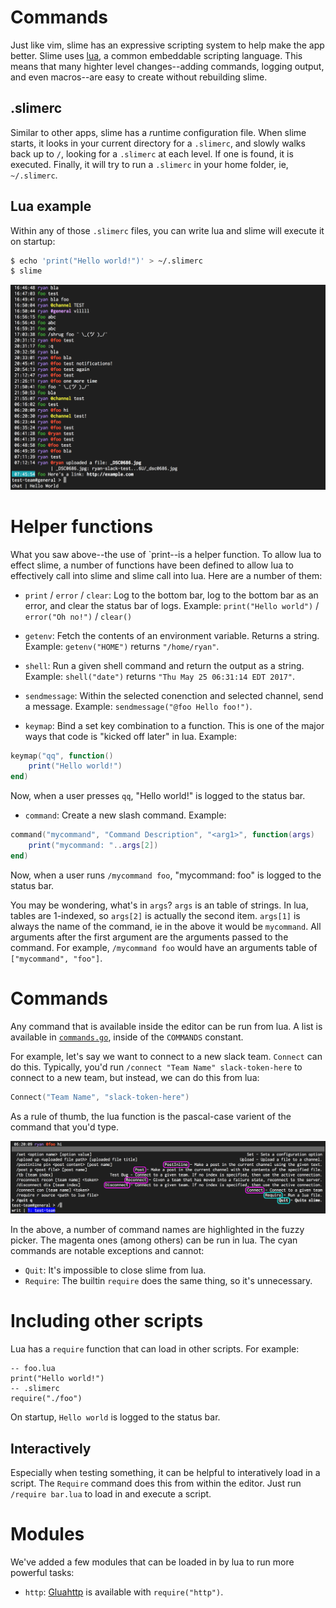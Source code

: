 # Commands

Just like vim, slime has an expressive scripting system to help make the app better. Slime uses
[lua](www.lua.org), a common embeddable scripting language. This means that many highter level
changes--adding commands, logging output, and even macros--are easy to create without rebuilding
slime.

## .slimerc
Similar to other apps, slime has a *r*untime *c*onfiguration file. When slime starts, it looks in
your current directory for a `.slimerc`, and slowly walks back up to `/`, looking for a `.slimerc`
at each level. If one is found, it is executed. Finally, it will try to run a `.slimerc` in your
home folder, ie, `~/.slimerc`.

## Lua example
Within any of those `.slimerc` files, you can write lua and slime will execute it on startup:

```bash
$ echo 'print("Hello world!")' > ~/.slimerc
$ slime
```

![Lua Example](gifs/LuaExample.png)

# Helper functions

What you saw above--the use of `print--is a helper function. To allow lua to effect slime, a number
of functions have been defined to allow lua to effectively call into slime and slime call into lua.
Here are a number of them:

- `print` / `error` / `clear`: Log to the bottom bar, log to the bottom bar as an error, and clear
  the status bar of logs. Example: `print("Hello world")` / `error("Oh no!")` / `clear()`
- `getenv`: Fetch the contents of an environment variable. Returns a string. Example:
  `getenv("HOME")` returns `"/home/ryan"`.
- `shell`: Run a given shell command and return the output as a string. Example: `shell("date")`
  returns `"Thu May 25 06:31:14 EDT 2017"`.
- `sendmessage`: Within the selected conenction and selected channel, send a message. Example:
  `sendmessage("@foo Hello foo!")`.

- `keymap`: Bind a set key combination to a function. This is one of the major ways that code is
  "kicked off later" in lua. Example:
```lua
keymap("qq", function()
	print("Hello world!")
end)
```

Now, when a user presses `qq`, "Hello world!" is logged to the status bar.

- `command`: Create a new slash command. Example:
```lua
command("mycommand", "Command Description", "<arg1>", function(args)
	print("mycommand: "..args[2])
end)
```

Now, when a user runs `/mycommand foo`, "mycommand: foo" is logged to the status bar.

You may be wondering, what's in `args`? `args` is an table of strings. In lua, tables are 1-indexed,
so `args[2]` is actually the second item. `args[1]` is always the name of the command, ie in the
above it would be `mycommand`. All arguments after the first argument are the arguments passed to
the command. For example, `/mycommand foo` would have an arguments table of `["mycommand", "foo"]`.

# Commands
Any command that is available inside the editor can be run from lua. A list is available in
[`commands.go`](https://github.com/1egoman/slime/blob/master/commands.go), inside of the `COMMANDS`
constant.

For example, let's say we want to connect to a new slack team. `Connect` can do this. Typically,
you'd run `/connect "Team Name" slack-token-here` to connect to a new team, but instead, we can do
this from lua:

```lua
Connect("Team Name", "slack-token-here")
```

As a rule of thumb, the lua function is the pascal-case varient of the command that you'd type.

![LuaCommandNames.png](gifs/LuaCommandNames.png)

In the above, a number of command names are highlighted in the fuzzy picker. The magenta ones (among
others) can be run in lua. The cyan commands are notable exceptions and cannot:
- `Quit`: It's impossible to close slime from lua.
- `Require`: The builtin `require` does the same thing, so it's unnecessary.

# Including other scripts
Lua has a `require` function that can load in other scripts. For example:
```
-- foo.lua
print("Hello world!")
-- .slimerc
require("./foo")
```

On startup, `Hello world` is logged to the status bar.

## Interactively
Especially when testing something, it can be helpful to interatively load in a script. The `Require`
command does this from within the editor. Just run `/require bar.lua` to load in and execute a
script.

# Modules
We've added a few modules that can be loaded in by lua to run more powerful tasks:

- `http`: [Gluahttp](https://github.com/cjoudrey/gluahttp) is available with `require("http")`.
